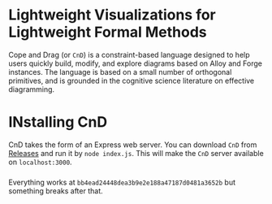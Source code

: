 # Lightweight Visualizations for Lightweight Formal Methods

Cope and Drag (or `CnD`) is a constraint-based language 
designed to help users quickly build, modify, and explore
diagrams based on Alloy and Forge instances.
The language is based on a small number of orthogonal primitives,
and is grounded in the cognitive science literature on 
effective diagramming.

# INstalling CnD

CnD takes the form of an Express web server. You can download `CnD` from [Releases](https://github.com/sidprasad/copeanddrag/releases) and run it by `node index.js`. This will make the `CnD` server available on `localhost:3000`.


###

Everything works at `bb4ead24448dea3b9e2e188a47187d0481a3652b` but something breaks after that.